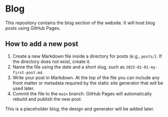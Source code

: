 # Blog

This repository contains the blog section of the website. It will host blog posts using GitHub Pages.

## How to add a new post

1. Create a new Markdown file inside a directory for posts (e.g., `posts/`). If the directory does not exist, create it.
2. Name the file using the date and a short slug, such as `2025-01-01-my-first-post.md`.
3. Write your post in Markdown. At the top of the file you can include any front matter or metadata required by the static site generator that will be used later.
4. Commit the file to the `main` branch. GitHub Pages will automatically rebuild and publish the new post.

This is a placeholder blog; the design and generator will be added later.
